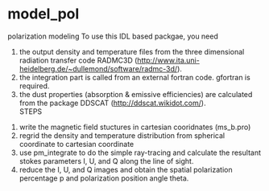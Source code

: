 # model_pol
polarization modeling 
To use this IDL based packgae, you need 
1) the output density and temperature files from the three dimensional radiation transfer code RADMC3D (http://www.ita.uni-heidelberg.de/~dullemond/software/radmc-3d/).
2) the integration part is called from an external fortran code. gfortran is required. 
3) the dust properties (absorption & emissive efficiencies) are calculated from the package DDSCAT (http://ddscat.wikidot.com/).  
STEPS
1. write the magnetic field stuctures in cartesian cooridnates (ms_b.pro)
2. regrid the density and temperature distribution from spherical coordinate to cartesian coordinate
3. use pm_integrate to do the simple ray-tracing and calculate the resultant stokes parameters I, U, and Q along the line of sight. 
4. reduce the I, U, and Q images and obtain the spatial polarization percentage p and polarization position angle theta.  
